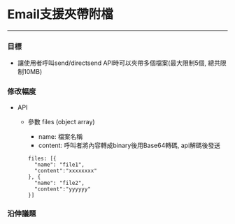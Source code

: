 # Email支援夾帶附檔

---

### 目標

* 讓使用者呼叫send/directsend API時可以夾帶多個檔案\(最大限制5個, 總共限制10MB\)

### 修改幅度

* API

  * 參數 files \(object array\)

    * name: 檔案名稱
    * content: 呼叫者將內容轉成binary後用Base64轉碼, api解碼後發送

    ```
    files: [{
      "name": "file1",
      "content":"xxxxxxxx"
    }, {
      "name": "file2",
      "content":"yyyyyy"
    }]
    ```

### 沿伸議題



